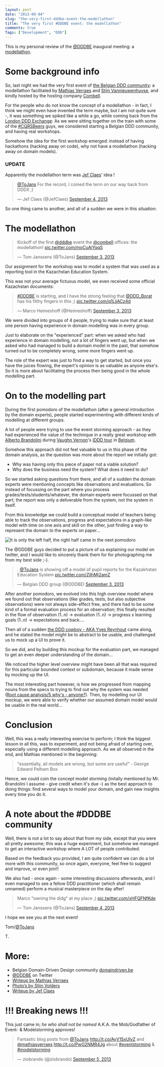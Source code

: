```yaml
---
layout: post
date: "2013-09-04"
slug: "the-very-first-dddbe-event-the-modellathon"
title: "The very first #DDDBE event: the modellathon"
comments: true
Tags: ["Development", "DDD"]
---
```


This is my personal review of the [@DDDBE](https://twitter.com/dddbe) inaugural meeting: a [modellathon](https://modellathon.eventbrite.com/).

# Some background info

So, last night we had the very first event of [the Belgian DDD community](http://domaindriven.be/): a modellathon facilitated by [Mathias Verraes](https://twitter.com/mathiasverraes) and [Stijn Vannieuwenhuyse](https://twitter.com/stijnvnh), and kindly hosted by the hosting company [Combell](https://twitter.com/combell).

For the people who do not know the concept of a modellathon - in fact, I think we might even have invented the term maybe, but I am not quite sure -, it was something we spiked like a while a go, while coming back from the [London DDD Exchange](http://skillsmatter.com/event/design-architecture/dddx-2013):
As we were sitting together on the train with some of the [#CQRSBeers](https://twitter.com/ToJans/statuses/297059516049137664) guys, we considered starting a Belgian DDD community, and having real workshops.

Somehow the idea for the first workshop emerged: instead of having hackathons (hacking away on code), why not have a modellathon (hacking away on domain models).

### UPDATE
Apparently the modellathon term was [Jef Claes](https://twitter.com/JefClaes)' idea !

<blockquote class="twitter-tweet"><p><a href="https://twitter.com/ToJans">@ToJans</a> For the record, I coined the term on our way back from DDDX ;)</p>&mdash; Jef Claes (@JefClaes) <a href="https://twitter.com/JefClaes/statuses/375266359875481600">September 4, 2013</a></blockquote>
<script async src="//platform.twitter.com/widgets.js" charset="utf-8"></script>

So one thing came to another, and all of a sudden we were in this situation:

# The modellathon

<blockquote class="twitter-tweet"><p>Kickoff of the first <a href="https://twitter.com/DDDBE">@dddbe</a> event the <a href="https://twitter.com/combell">@combell</a> offices: the modellathon! <a href="http://t.co/moCuAjYqqS">pic.twitter.com/moCuAjYqqS</a></p>&mdash; Tom Janssens (@ToJans) <a href="https://twitter.com/ToJans/statuses/374938677522464768">September 3, 2013</a></blockquote>
<script async src="//platform.twitter.com/widgets.js" charset="utf-8"></script>
<!-- more -->
Our assignment for the workshop was to model a system that was used as a reporting tool in the Kazachstan Education System.

This was not your average fictuous model, we even received some official Kazachstan documents:

<blockquote class="twitter-tweet"><p><a href="https://twitter.com/search?q=%23DDDBE&amp;src=hash">#DDDBE</a> is starting, and I have the strong feeling that <a href="https://twitter.com/DDD_Borat">@DDD_Borat</a> has his filthy fingers in this ;) <a href="http://t.co/q1LjjACz4d">pic.twitter.com/q1LjjACz4d</a></p>&mdash; Marco Heimeshoff (@Heimeshoff) <a href="https://twitter.com/Heimeshoff/statuses/374940972167495680">September 3, 2013</a></blockquote>
<script async src="//platform.twitter.com/widgets.js" charset="utf-8"></script>

We were divided into groups of 4 people, trying to make sure that at least one person having experience in domain modelling was in every group.

Just to elaborate on the "experienced" part: when we asked who had experience in domain modelling, not a lot of fingers went up, but when we asked who had managed to build a domain model in the past, that somehow turned out to be completely wrong, some more fingers went up.

The role of the expert was just to find a way to get started, but once you have the juices flowing, the expert's opinion is as valuable as anyone else's. So it is more about facilitating the process then being good in the whole modelling part.

# On to the modelling part

During the first pomodoro of the modellathon (after a general introduction by the domain experts), people started experimenting with different kinds of modelling at different groups.

A lot of people were trying to use the event storming approach - as they had experienced the value of the technique in a really great workshop with [Alberto Brandolini](https://twitter.com/ziobrando) during [Vaughn Vernon](https://twitter.com/VaughnVernon)'s [IDDD tour](http://idddtour.com/) in [Belgium](http://tojans.me/blog/2013/05/01/idddtour-2013-belgium-an-immersive-experience/).

Somehow this approach did not feel valuable to us in this phase of the domain analysis, as the question was more about the report we initially got:

- Why was having only this piece of paper not a viable solution?
- Why does the business need the system? What does it need to do?

So we started asking questions from there, and all of a sudden the domain experts were mentioning concepts like observations and evaluations. So instead of focussing on the part where you process grades/tests/students/whatever, the domain experts were  focussed on that part; the report was only a deliverable from the system, not the system in itself.

From this knowledge we could build a conceptual model of teachers being able to track the observations, progress and expectations in a graph-like model with time on one axis and skill on the other, just finding a way to represent the domain to the experts on paper...

![It is only the left half, the right half came in the next pomodoro](http://i.snag.gy/x17zw.jpg)

The @DDDBE guys decided to put a picture of us explaining our model on twitter, and I would like to sincerely thank them for for photographing me from my best side ;-).

<blockquote class="twitter-tweet"><p>. <a href="https://twitter.com/ToJans">@ToJans</a> is showing off a model of pupil reports for the Kazakhstan Education System <a href="http://t.co/ZjIhMj2amZ">pic.twitter.com/ZjIhMj2amZ</a></p>&mdash; Belgian DDD group (@DDDBE) <a href="https://twitter.com/DDDBE/statuses/374951596805095424">September 3, 2013</a></blockquote>
<script async src="//platform.twitter.com/widgets.js" charset="utf-8"></script>

After another pomodoro, we evolved into this high overview model where we found out that observations (like grades, tests, but also subjective observations) were not always side-effect free, and there had to be some kind of a formal evaluation process for an observation; this finally resulted in the flow of
observation (1..n) -> evaluation (1..n) -> progress x learning goals (1..n) -> expectations and back....

Then all of a sudden [the DDD cowboy - AKA Yves Reynhout](https://twitter.com/yreynhout) came along, and he stated the model might be to abstract to be usable, and challenged us to mock up a UI to prove it.

So we did, and by building this mockup for the evaluation part, we managed to get an even deeper understanding of the domain...

We noticed the higher level overview might have been all that was required for this particular bounded context or subdomain, because it made sense by mocking up the UI.

The most interesting part however, is how we progressed from mapping nouns  from the specs to trying to find out why the system was needed ([Root cause analysis/5 why's - anyone?](http://en.wikipedia.org/wiki/5_Whys)).
Then, by modelling our UI mockup, we were able to verify whether our assumed domain model would be usable in the real world...

# Conclusion

Well, this was a really interesting exercise to perform; I think the biggest lesson in all this, was to experiment, and not being afraid of starting over, especially using a different modelling approach. As we all observed in the end, and Mathias mentioned in the beginning:

>  "essentially, all models are wrong, but some are useful" - George Edward Pelham Box

Hence, we could coin the concept model storming (initally mentioned by Mr. Brandolini I assume - give credit when it's due -) as the best approach to doing things: find several ways to model your domain, and gain new insights every time you do it.

# A note about the #DDDBE community

Well, there is not a lot to say about that from my side, except that you were all pretty awesome; this was a huge experiment, but somehow we managed to get an interactive workshop where A LOT of people contributed.

Based on the feedback you provided, I am quite confident we can do a lot more with this community, so once again, everyone, feel free to suggest and improve, or even join!!

We also had - once again - some interesting discussions afterwards, and I even managed to see a fellow DDD practitioner (which shall remain unnamed) perform a musical masterpiece on the day after!

<blockquote class="twitter-tweet"><p>Marco &quot;owning the didg&quot; at my place ;) <a href="http://t.co/xHFQFNfKde">pic.twitter.com/xHFQFNfKde</a></p>&mdash; Tom Janssens (@ToJans) <a href="https://twitter.com/ToJans/statuses/375169904716296192">September 4, 2013</a></blockquote>
<script async src="//platform.twitter.com/widgets.js" charset="utf-8"></script>

I hope we see you at the next event!

Tom/[@ToJans](https://twitter.com/ToJans)

T.

# More:
<ul>
  <li>Belgian Domain-Driven Design community <a href="http://domaindriven.be">domaindriven.be</a></li>
  <li><a href="http://twitter.com/DDDBE">@DDDBE</a> on Twitter</li>
  <li><a href="http://verraes.net/2013/09/dddbe-modellathon/">Writeup by Mathias Verraes</a></li>
  <li><a href="http://www.flickr.com/photos/91274760@N08/sets/72157635393106480/">Photo’s by Stijn Volders</a></li>
  <li><a href="http://www.jefclaes.be/2013/09/the-first-dddbe-modellathon.html">Writeup by Jef Claes</a></li>
</ul>

# !!! Breaking news !!!

This just came in; _he who shall not be named_ A.K.A. the Mob/Godfather of Event- & Modelstorming approves!

<blockquote class="twitter-tweet"><p>Fantastic blog posts from <a href="https://twitter.com/ToJans">@ToJans</a> <a href="http://t.co/AyV1SxUlvZ">http://t.co/AyV1SxUlvZ</a> and <a href="https://twitter.com/mathiasverraes">@mathiasverraes</a> <a href="http://t.co/PwG2NMR4Jg">http://t.co/PwG2NMR4Jg</a> about <a href="https://twitter.com/search?q=%23eventstorming&amp;src=hash">#eventstorming</a> &amp; <a href="https://twitter.com/search?q=%23modelstorming&amp;src=hash">#modelstorming</a></p>&mdash; ziobrando (@ziobrando) <a href="https://twitter.com/ziobrando/statuses/375725315730837506">September 5, 2013</a></blockquote>
<script async src="//platform.twitter.com/widgets.js" charset="utf-8"></script>
